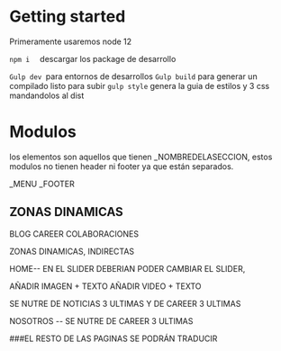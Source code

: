 
# Getting started
Primeramente usaremos node 12

`npm i  ` descargar los package de desarrollo

`Gulp dev `para entornos de desarrollos
`Gulp build` para generar un compilado listo para subir
`gulp style` genera la guia de estilos y 3 css mandandolos al dist

# Modulos

los elementos son aquellos que tienen _NOMBREDELASECCION, estos modulos no tienen header ni footer ya que están separados. 

_MENU
_FOOTER

## ZONAS DINAMICAS

BLOG
CAREER
COLABORACIONES

ZONAS DINAMICAS, INDIRECTAS

HOME-- 
EN EL SLIDER DEBERIAN PODER CAMBIAR EL SLIDER, 

AÑADIR IMAGEN + TEXTO
AÑADIR VIDEO  + TEXTO


SE NUTRE DE 
NOTICIAS  3 ULTIMAS
Y DE CAREER 3 ULTIMAS


NOSOTROS -- SE NUTRE DE CAREER 3 ULTIMAS


###EL RESTO DE LAS PAGINAS SE PODRÁN TRADUCIR
